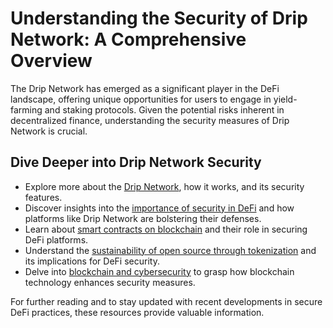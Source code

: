 # Understanding the Security of Drip Network: A Comprehensive Overview

The Drip Network has emerged as a significant player in the DeFi landscape, offering unique opportunities for users to engage in yield-farming and staking protocols. Given the potential risks inherent in decentralized finance, understanding the security measures of Drip Network is crucial.

## Dive Deeper into Drip Network Security

- Explore more about the [Drip Network](https://drip.network), how it works, and its security features.
- Discover insights into the [importance of security in DeFi](https://medium.com/defi-security) and how platforms like Drip Network are bolstering their defenses.
- Learn about [smart contracts on blockchain](https://www.license-token.com/wiki/smart-contracts-on-blockchain) and their role in securing DeFi platforms.
- Understand the [sustainability of open source through tokenization](https://www.license-token.com/wiki/sustainability-of-open-source-through-tokenization) and its implications for DeFi security.
- Delve into [blockchain and cybersecurity](https://www.license-token.com/wiki/blockchain-and-cybersecurity) to grasp how blockchain technology enhances security measures.

For further reading and to stay updated with recent developments in secure DeFi practices, these resources provide valuable information.